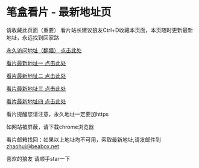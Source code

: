 # 笔盒看片 - 最新地址页

请收藏此页面（重要）
看片站长建议狼友Ctrl+D收藏本页面，本页随时更新最新地址，永远找到回家路

[永久访问地址（翻牆） 点击此处](https://beabox.net/)

[看片最新地址一 点击此处](https://bhh8e5v6w0.shop)

[看片最新地址二 点击此处](https://bhy1c8n6t5.shop)

[看片最新地址三 点击此处](https://bha1a8r6r5.shop)

[看片最新地址四 点击此处](https://bhx8l6x9u3.shop)

看片提醒您请注意，永久地址一定要加https

如网站被屏蔽，请下载chrome浏览器

看片邮箱找回：如果以上地址均不可用，索取最新地址,请发邮件到 zhaohui@beabox.net

喜欢的狼友 请顺手star一下